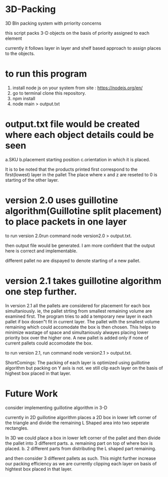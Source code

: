# 3D-Packing
3D BIn packing system with prriority concerns

this script packs 3-D objects on the basis of priority assigned to each element 

currently it follows layer in layer and shelf based approach to assign places to the objects.

# to run this program
1. install node js on your system from site : https://nodejs.org/en/
2. go to terminal clone this repository.  
3. npm install
4. node main > output.txt

# output.txt file would be created where each object details could be seen
  a.SKU 
  b.placement  starting position
  c.orientation in which it is placed.
  
It is to be noted that the products printed first correspond to the first(lowest) layer in the pallet
The place where x and z are reseted to 0 is starting of the other layer.

# version 2.0 uses guillotine algorithm(Guillotine split placement) to place packets in one layer

to run version 2.0run command
  node version2.0 > output.txt.

then output file would be generated.
I am more confident that the output here is correct and implementable.

different pallet no are dispayed to denote starting of a new pallet.

# version 2.1 takes guillotine algorithm one step further.

In version 2.1 all the pallets are considered for placement for each box simultaniously.
ie, the pallet strting from smallest remaining volume are examined first. 
The program tries to add a temporary new layer in each pallet if box dosen"t fit in current layer.
The pallet with the smallest volume remaining which could accomodate the box is then chosen.
This helps to minimize wastage of space and simultaniously alwayes placing lower priority box over the higher one.
A new pallet is added only if none of current pallets could accomodate the box.


to run version 2.1, run command
  node version2.1 > output.txt.

ShortComings: The packing of each layer is optimized using guillotine algorithm but packing on Y axis is not.
              we still clip each layer on the basis of highest box placed in that layer.


# Future Work
consider implementing guillotine algorithm in 3-D

currently in 2D guillotine algorithm places a 2D box in lower left corner of the triangle and divide the remaining 
 L Shaped area into two seperate rectangles.

In 3D we could place a box in lower left corner of the pallet and then divide the pallet into 3 different parts.
a. remaining part on top of where box is placed.
b. 2 different parts from distributing the L shaped part remaining.

and then consider 3 different pallets as such. This might further increase our packing efficiency as we are currently
clipping each layer on basis of hightest box placed in that layer.

